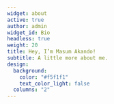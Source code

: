 ```yaml
---
widget: about
active: true
author: admin
widget_id: Bio
headless: true
weight: 20
title: Hey, I’m Masum Akando!
subtitle: A little more about me.
design:
  background:
    color: "#f5f1f1"
    text_color_light: false
  columns: "2"
---
```

